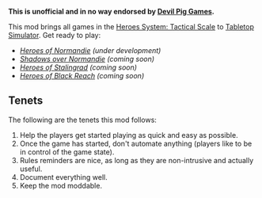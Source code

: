 **This is unofficial and in no way endorsed by [Devil Pig Games](https://www.devil-pig-games.com/).**

This mod brings all games in the [Heroes System: Tactical Scale](https://www.devil-pig-games.com/) to [Tabletop Simulator](http://berserk-games.com/tabletop-simulator/).
Get ready to play:
* *[Heroes of Normandie](https://www.devil-pig-games.com/games/heroes-of-normandie/) (under development)*
* *[Shadows over Normandie](https://www.devil-pig-games.com/games/shadows-over-normandie/) (coming soon)*
* *[Heroes of Stalingrad](https://www.devil-pig-games.com/games/heroes-of-stalingrad/) (coming soon)*
* *[Heroes of Black Reach](https://www.devil-pig-games.com/games/wh40k-heroes-of-black-reach/) (coming soon)*

## Tenets
The following are the tenets this mod follows:
1. Help the players get started playing as quick and easy as possible.
1. Once the game has started, don't automate anything (players like to be in control of the game state).
1. Rules reminders are nice, as long as they are non-intrusive and actually useful.
1. Document everything well.
1. Keep the mod moddable.
